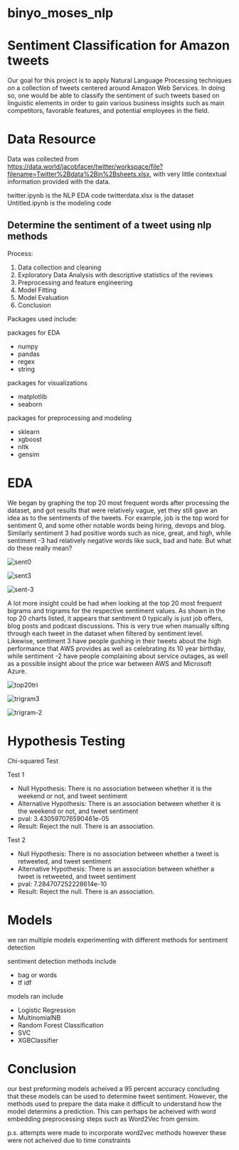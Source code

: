 # binyo_moses_nlp

# Sentiment Classification for Amazon tweets

Our goal for this project is to apply Natural Language Processing techniques on a collection of tweets centered around Amazon Web Services. In doing so, one would be able to classify the sentiment of such tweets based on linguistic elements in order to gain various business insights such as main competitors, favorable features, and potential employees in the field.

# Data Resource

Data was collected from https://data.world/jacobfacer/twitter/workspace/file?filename=Twitter%2Bdata%2Bin%2Bsheets.xlsx, with very little contextual information provided with the data.

twitter.ipynb is the NLP EDA code
twitterdata.xlsx is the dataset
Untitled.ipynb is the modeling code

## Determine the sentiment of a tweet using nlp methods

Process:
1. Data collection and cleaning
2. Exploratory Data Analysis with descriptive statistics of the reviews
3. Preprocessing and feature engineering
4. Model Fitting
5. Model Evaluation
6. Conclusion

Packages used include:
    
packages for EDA

   - numpy
   - pandas
   - regex
   - string

packages for visualizations

   - matplotlib
   - seaborn

packages for preprocessing and modeling

   - sklearn
   - xgboost
   - nltk
   - gensim
   
# EDA

We began by graphing the top 20 most frequent words after processing the dataset, and got results that were relatively vague, yet they still gave an idea as to the sentiments of the tweets. For example, job is the top word for sentiment 0, and some other notable words being hiring, devops and blog. Similarly sentiment 3 had positive words such as nice, great, and high, while sentiment -3 had relatively negative words like suck, bad and hate. But what do these really mean?

![sent0](/images/sent0.png)

![sent3](/images/sent3.png)

![sent-3](/images/sent-3.png)

A lot more insight could be had when looking at the top 20 most frequent bigrams and trigrams for the respective sentiment values. As shown in the top 20 charts listed, it appears that sentiment 0 typically is just job offers, blog posts and podcast discussions. This is very true when manually sifting through each tweet in the dataset when filtered by sentiment level. Likewise, sentiment 3 have people gushing in their tweets about the high performance that AWS provides as well as celebrating its 10 year birthday, while sentiment -2 have people complaining about service outages, as well as a possible insight about the price war between AWS and Microsoft Azure.

![top20tri](/images/top20trigram.png)

![trigram3](/images/trigramsent3.png)

![trigram-2](/images/trigramsent-2.png)

# Hypothesis Testing

Chi-squared Test

Test 1
- Null Hypothesis: There is no association between whether it is the weekend or not, and tweet sentiment
- Alternative Hypothesis: There is an association between whether it is the weekend or not, and tweet sentiment
- pval: 3.430597076590461e-05
- Result: Reject the null. There is an association.

Test 2
- Null Hypothesis: There is no association between whether a tweet is retweeted, and tweet sentiment
- Alternative Hypothesis: There is an association between whether a tweet is retweeted, and tweet sentiment
- pval: 7.284707252228614e-10
- Result: Reject the null. There is an association.

# Models

we ran multiple models experimenting with different methods for sentiment detection 

sentiment detection methods include 
 - bag or words
 - tf idf

models ran include
 - Logistic Regression
 - MultinomialNB
 - Random Forest Classification
 - SVC
 - XGBClassifier
 
# Conclusion

our best preforming models acheived a 95 percent accuracy concluding that these models can be used to determine tweet sentiment. However, the methods used to prepare the data make it difficult to understand how the model determins a prediction. This can perhaps be acheived with word embedding preprocessing steps such as Word2Vec from gensim.

p.s. attempts were made to incorporate word2vec methods however these were not acheived due to time constraints
